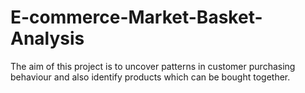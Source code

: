 # E-commerce-Market-Basket-Analysis

The aim of this project is to uncover patterns in customer purchasing behaviour and also identify products which can be bought together. 
